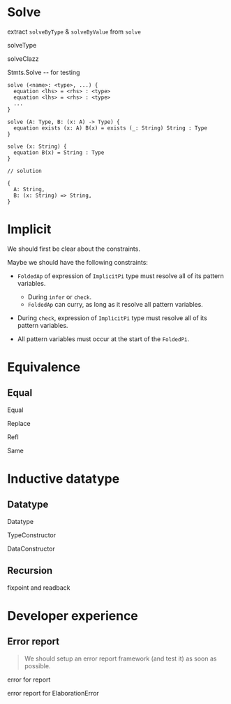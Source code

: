 # Solve

extract `solveByType` & `solveByValue` from `solve`

solveType

solveClazz

Stmts.Solve -- for testing

```
solve (<name>: <type>, ...) {
  equation <lhs> = <rhs> : <type>
  equation <lhs> = <rhs> : <type>
  ...
}
```

```
solve (A: Type, B: (x: A) -> Type) {
  equation exists (x: A) B(x) = exists (_: String) String : Type
}

solve (x: String) {
  equation B(x) = String : Type
}

// solution

{
  A: String,
  B: (x: String) => String,
}
```

# Implicit

We should first be clear about the constraints.

Maybe we should have the following constraints:

- `FoldedAp` of expression of `ImplicitPi` type
  must resolve all of its pattern variables.

  - During `infer` or `check`.
  - `FoldedAp` can curry, as long as it resolve all pattern variables.

- During `check`, expression of `ImplicitPi` type
  must resolve all of its pattern variables.

- All pattern variables must occur at the start of the `FoldedPi`.

# Equivalence

## Equal

Equal

Replace

Refl

Same

# Inductive datatype

## Datatype

Datatype

TypeConstructor

DataConstructor

## Recursion

fixpoint and readback

# Developer experience

## Error report

> We should setup an error report framework (and test it) as soon as possible.

error for report

error report for ElaborationError
